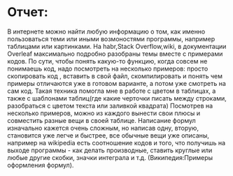 # Отчет:

В интернете можно найти любую информацию о том, как именно пользоваться теми или иными возмоностями программы, например таблицами или картинками.
На habr,Stack Overflow,wiki, в документации Overleaf максимально подробно разобраны темы вместе с примерами кодов.
По сути, чтобы понять какую-то функцию, когда совсем не понимаешь код, надо посмотреть на несколько примеров: просто скопировать код , 
вставить в свой файл, скомпилировать и понять чем примеры отличаются уже в готовом варианте, а потом уже смотреть на сам код. 
Такая техника помогла мне в работе с цветом в таблицах, а также с шаблонами таблиц(где какие черточки писать между строками,
разобраться с цветом текста или заливкой квадрата) Посмотрев на несколько примеров, можно из каждого вынести свои плюсы и совместить
разные вещи в своей таблице. Написание формул изначально кажется очень сложным, но написав одну, вторую, становится уже легче и быстрее, 
все обычные вещи уже описаны, например на wikipedia есть соотношение кодов и того, что получишь на выходе программы - как делать производные, 
ставить круглые или любые другие скобки, значки интеграла и т.д. (Википедия:Примеры оформления формул). 
